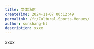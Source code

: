 ```yaml
---
title: 文体场馆
createTime: 2024-11-07 00:12:49
permalink: /fr/Cultural-Sports-Venues/
author: sunshang-hl
description: xxxx
---
```


xxxx